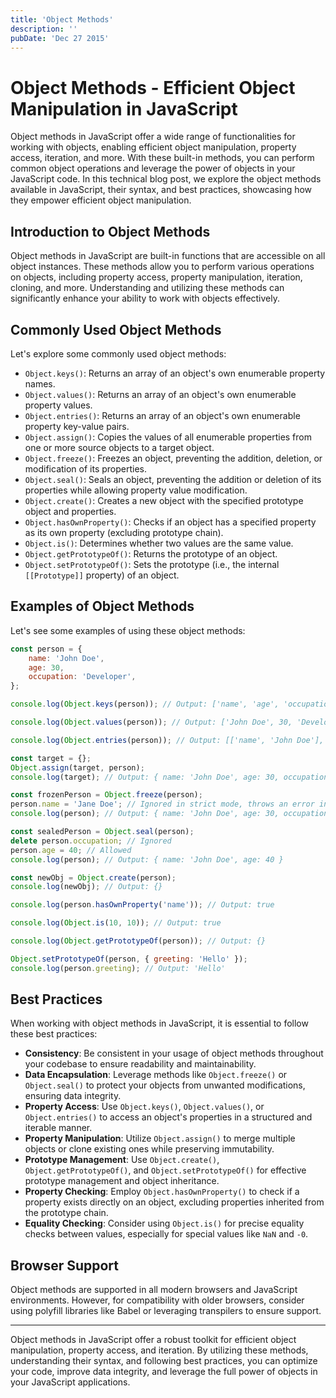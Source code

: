 ```yaml
---
title: 'Object Methods'
description: ''
pubDate: 'Dec 27 2015'
---
```


# Object Methods - Efficient Object Manipulation in JavaScript

Object methods in JavaScript offer a wide range of functionalities for working with objects, enabling efficient object manipulation, property access, iteration, and more. With these built-in methods, you can perform common object operations and leverage the power of objects in your JavaScript code. In this technical blog post, we explore the object methods available in JavaScript, their syntax, and best practices, showcasing how they empower efficient object manipulation.

## Introduction to Object Methods

Object methods in JavaScript are built-in functions that are accessible on all object instances. These methods allow you to perform various operations on objects, including property access, property manipulation, iteration, cloning, and more. Understanding and utilizing these methods can significantly enhance your ability to work with objects effectively.

## Commonly Used Object Methods

Let's explore some commonly used object methods:

-   `Object.keys()`: Returns an array of an object's own enumerable property names.
-   `Object.values()`: Returns an array of an object's own enumerable property values.
-   `Object.entries()`: Returns an array of an object's own enumerable property key-value pairs.
-   `Object.assign()`: Copies the values of all enumerable properties from one or more source objects to a target object.
-   `Object.freeze()`: Freezes an object, preventing the addition, deletion, or modification of its properties.
-   `Object.seal()`: Seals an object, preventing the addition or deletion of its properties while allowing property value modification.
-   `Object.create()`: Creates a new object with the specified prototype object and properties.
-   `Object.hasOwnProperty()`: Checks if an object has a specified property as its own property (excluding prototype chain).
-   `Object.is()`: Determines whether two values are the same value.
-   `Object.getPrototypeOf()`: Returns the prototype of an object.
-   `Object.setPrototypeOf()`: Sets the prototype (i.e., the internal `[[Prototype]]` property) of an object.

## Examples of Object Methods

Let's see some examples of using these object methods:

```javascript
const person = {
    name: 'John Doe',
    age: 30,
    occupation: 'Developer',
};

console.log(Object.keys(person)); // Output: ['name', 'age', 'occupation']

console.log(Object.values(person)); // Output: ['John Doe', 30, 'Developer']

console.log(Object.entries(person)); // Output: [['name', 'John Doe'], ['age', 30], ['occupation', 'Developer']]

const target = {};
Object.assign(target, person);
console.log(target); // Output: { name: 'John Doe', age: 30, occupation: 'Developer' }

const frozenPerson = Object.freeze(person);
person.name = 'Jane Doe'; // Ignored in strict mode, throws an error in non-strict mode
console.log(person); // Output: { name: 'John Doe', age: 30, occupation: 'Developer' }

const sealedPerson = Object.seal(person);
delete person.occupation; // Ignored
person.age = 40; // Allowed
console.log(person); // Output: { name: 'John Doe', age: 40 }

const newObj = Object.create(person);
console.log(newObj); // Output: {}

console.log(person.hasOwnProperty('name')); // Output: true

console.log(Object.is(10, 10)); // Output: true

console.log(Object.getPrototypeOf(person)); // Output: {}

Object.setPrototypeOf(person, { greeting: 'Hello' });
console.log(person.greeting); // Output: 'Hello'
```

## Best Practices

When working with object methods in JavaScript, it is essential to follow these best practices:

-   **Consistency**: Be consistent in your usage of object methods throughout your codebase to ensure readability and maintainability.
-   **Data Encapsulation**: Leverage methods like `Object.freeze()` or `Object.seal()` to protect your objects from unwanted modifications, ensuring data integrity.
-   **Property Access**: Use `Object.keys()`, `Object.values()`, or `Object.entries()` to access an object's properties in a structured and iterable manner.
-   **Property Manipulation**: Utilize `Object.assign()` to merge multiple objects or clone existing ones while preserving immutability.
-   **Prototype Management**: Use `Object.create()`, `Object.getPrototypeOf()`, and `Object.setPrototypeOf()` for effective prototype management and object inheritance.
-   **Property Checking**: Employ `Object.hasOwnProperty()` to check if a property exists directly on an object, excluding properties inherited from the prototype chain.
-   **Equality Checking**: Consider using `Object.is()` for precise equality checks between values, especially for special values like `NaN` and `-0`.

## Browser Support

Object methods are supported in all modern browsers and JavaScript environments. However, for compatibility with older browsers, consider using polyfill libraries like Babel or leveraging transpilers to ensure support.

---

Object methods in JavaScript offer a robust toolkit for efficient object manipulation, property access, and iteration. By utilizing these methods, understanding their syntax, and following best practices, you can optimize your code, improve data integrity, and leverage the full power of objects in your JavaScript applications.
